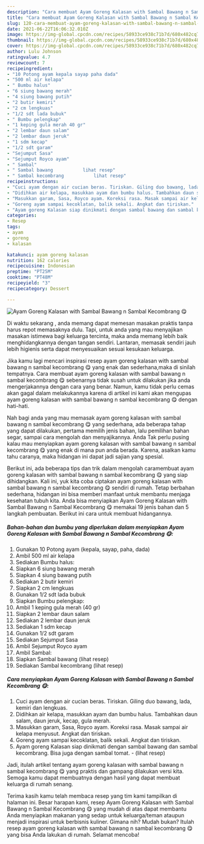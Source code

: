```yaml
---
description: "Cara membuat Ayam Goreng Kalasan with Sambal Bawang n Sambal Kecombrang 😋 yang lezat dan Mudah Dibuat"
title: "Cara membuat Ayam Goreng Kalasan with Sambal Bawang n Sambal Kecombrang 😋 yang lezat dan Mudah Dibuat"
slug: 120-cara-membuat-ayam-goreng-kalasan-with-sambal-bawang-n-sambal-kecombrang-yang-lezat-dan-mudah-dibuat
date: 2021-06-22T16:06:32.010Z
image: https://img-global.cpcdn.com/recipes/58933ce938c71b7d/680x482cq70/ayam-goreng-kalasan-with-sambal-bawang-n-sambal-kecombrang-😋-foto-resep-utama.jpg
thumbnail: https://img-global.cpcdn.com/recipes/58933ce938c71b7d/680x482cq70/ayam-goreng-kalasan-with-sambal-bawang-n-sambal-kecombrang-😋-foto-resep-utama.jpg
cover: https://img-global.cpcdn.com/recipes/58933ce938c71b7d/680x482cq70/ayam-goreng-kalasan-with-sambal-bawang-n-sambal-kecombrang-😋-foto-resep-utama.jpg
author: Lulu Johnson
ratingvalue: 4.7
reviewcount: 7
recipeingredient:
- "10 Potong ayam kepala sayap paha dada"
- "500 ml air kelapa"
- " Bumbu halus"
- "6 siung bawang merah"
- "4 siung bawang putih"
- "2 butir kemiri"
- "2 cm lengkuas"
- "1/2 sdt lada bubuk"
- " Bumbu pelengkap"
- "1 keping gula merah 40 gr"
- "2 lembar daun salam"
- "2 lembar daun jeruk"
- "1 sdm kecap"
- "1/2 sdt garam"
- "Sejumput Sasa"
- "Sejumput Royco ayam"
- " Sambal"
- " Sambal bawang           lihat resep"
- " Sambal kecombrang           lihat resep"
recipeinstructions:
- "Cuci ayam dengan air cucian beras. Tiriskan. Giling duo bawang, lada, kemiri dan lengkuas."
- "Didihkan air kelapa, masukkan ayam dan bumbu halus. Tambahkan daun salam, daun jeruk, kecap, gula merah."
- "Masukkan garam, Sasa, Royco ayam. Koreksi rasa. Masak sampai air kelapa menyusut. Angkat dan tiriskan."
- "Goreng ayam sampai kecoklatan, balik sekali. Angkat dan tiriskan."
- "Ayam goreng Kalasan siap dinikmati dengan sambal bawang dan sambal kecombrang. Bisa juga dengan sambal tomat.           (lihat resep)"
categories:
- Resep
tags:
- ayam
- goreng
- kalasan

katakunci: ayam goreng kalasan 
nutrition: 162 calories
recipecuisine: Indonesian
preptime: "PT25M"
cooktime: "PT48M"
recipeyield: "3"
recipecategory: Dessert

---
```



![Ayam Goreng Kalasan with Sambal Bawang n Sambal Kecombrang 😋](https://img-global.cpcdn.com/recipes/58933ce938c71b7d/680x482cq70/ayam-goreng-kalasan-with-sambal-bawang-n-sambal-kecombrang-😋-foto-resep-utama.jpg)

Di waktu  sekarang , anda memang dapat memesan masakan praktis tanpa harus repot memasaknya dulu. Tapi, untuk anda yang mau menyajikan masakan istimewa bagi keluarga tercinta, maka anda memang lebih baik menghidangkannya dengan tangan sendiri. Lantaran, memasak sendiri jauh lebih higienis serta dapat menyesuaikan sesuai kesukaan keluarga.

Jika kamu lagi mencari inspirasi resep ayam goreng kalasan with sambal bawang n sambal kecombrang 😋 yang enak dan sederhana,maka di sinilah tempatnya. Cara membuat ayam goreng kalasan with sambal bawang n sambal kecombrang 😋  sebenarnya tidak susah untuk dilakukan jika anda mengerjakannya dengan cara yang benar. Namun, kamu tidak perlu cemas akan gagal dalam melakukannya 
karena di artikel ini kami akan mengupas ayam goreng kalasan with sambal bawang n sambal kecombrang 😋 dengan hati-hati.  



Nah bagi anda yang mau memasak ayam goreng kalasan with sambal bawang n sambal kecombrang 😋 yang sederhana, ada beberapa tahap yang dapat dilakukan, pertama memilih jenis bahan, lalu pemilihan bahan segar, sampai cara mengolah dan menyajikannya. Anda Tak perlu pusing kalau mau menyiapkan ayam goreng kalasan with sambal bawang n sambal kecombrang 😋 yang enak di mana pun anda berada. Karena, asalkan kamu  tahu caranya, maka hidangan ini dapat jadi sajian yang spesial.

Berikut ini, ada beberapa tips dan trik dalam mengolah caramembuat ayam goreng kalasan with sambal bawang n sambal kecombrang 😋 yang siap dihidangkan. Kali ini, yuk kita coba ciptakan ayam goreng kalasan with sambal bawang n sambal kecombrang 😋 sendiri di rumah. Tetap berbahan sederhana, hidangan ini bisa memberi manfaat untuk membantu menjaga kesehatan tubuh kita. Anda bisa menyiapkan Ayam Goreng Kalasan with Sambal Bawang n Sambal Kecombrang 😋 memakai 19 jenis bahan dan 5 langkah pembuatan. Berikut ini cara untuk membuat hidangannya.

<!--inarticleads1-->

##### Bahan-bahan dan bumbu yang diperlukan dalam menyiapkan Ayam Goreng Kalasan with Sambal Bawang n Sambal Kecombrang 😋:

1. Gunakan 10 Potong ayam (kepala, sayap, paha, dada)
1. Ambil 500 ml air kelapa
1. Sediakan  Bumbu halus:
1. Siapkan 6 siung bawang merah
1. Siapkan 4 siung bawang putih
1. Sediakan 2 butir kemiri
1. Siapkan 2 cm lengkuas
1. Gunakan 1/2 sdt lada bubuk
1. Siapkan  Bumbu pelengkap:
1. Ambil 1 keping gula merah (40 gr)
1. Siapkan 2 lembar daun salam
1. Sediakan 2 lembar daun jeruk
1. Sediakan 1 sdm kecap
1. Gunakan 1/2 sdt garam
1. Sediakan Sejumput Sasa
1. Ambil Sejumput Royco ayam
1. Ambil  Sambal:
1. Siapkan  Sambal bawang           (lihat resep)
1. Sediakan  Sambal kecombrang           (lihat resep)




<!--inarticleads2-->

##### Cara menyiapkan Ayam Goreng Kalasan with Sambal Bawang n Sambal Kecombrang 😋:

1. Cuci ayam dengan air cucian beras. Tiriskan. Giling duo bawang, lada, kemiri dan lengkuas.
1. Didihkan air kelapa, masukkan ayam dan bumbu halus. Tambahkan daun salam, daun jeruk, kecap, gula merah.
1. Masukkan garam, Sasa, Royco ayam. Koreksi rasa. Masak sampai air kelapa menyusut. Angkat dan tiriskan.
1. Goreng ayam sampai kecoklatan, balik sekali. Angkat dan tiriskan.
1. Ayam goreng Kalasan siap dinikmati dengan sambal bawang dan sambal kecombrang. Bisa juga dengan sambal tomat. -           (lihat resep)




Jadi, itulah artikel tentang  ayam goreng kalasan with sambal bawang n sambal kecombrang 😋  yang praktis dan gampang dilakukan versi kita. Semoga kamu dapat membuatnya dengan hasil yang dapat membuat keluarga di rumah senang. 

Terima kasih kamu telah membaca resep yang tim kami tampilkan di halaman ini. Besar harapan kami, resep  Ayam Goreng Kalasan with Sambal Bawang n Sambal Kecombrang 😋 yang mudah di atas dapat membantu Anda menyiapkan makanan yang sedap untuk keluarga/teman ataupun menjadi inspirasi untuk berbisnis kuliner. Gimana nih? Mudah bukan? Itulah resep ayam goreng kalasan with sambal bawang n sambal kecombrang 😋 yang bisa Anda lakukan di rumah. Selamat mencoba!

